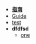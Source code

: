 <!-- docs/_sidebar.md -->


* [**指南**](/guide)
* [Guide](guide.md "The greatest guide in the world")
* [test](/test/)
* **dfdfsd**
    * [one](/one/one1.md)
